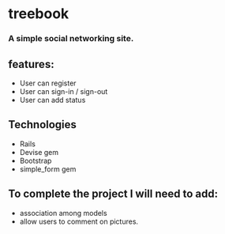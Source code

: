 # treebook

### A simple social networking site. 
features:
-----------
- User can register
- User can sign-in / sign-out
- User can add status

Technologies
-------------
- Rails
- Devise gem
- Bootstrap
- simple_form gem

To complete the project  I will need to add:
--------------------------------------------
- association among models
- allow users to comment on pictures.
